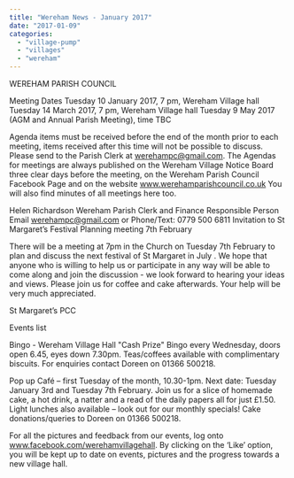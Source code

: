 ```yaml
---
title: "Wereham News - January 2017"
date: "2017-01-09"
categories: 
  - "village-pump"
  - "villages"
  - "wereham"
---
```


WEREHAM PARISH COUNCIL

Meeting Dates Tuesday 10 January 2017, 7 pm, Wereham Village hall Tuesday 14 March 2017, 7 pm, Wereham Village hall Tuesday 9 May 2017 (AGM and Annual Parish Meeting), time TBC

Agenda items must be received before the end of the month prior to each meeting, items received after this time will not be possible to discuss. Please send to the Parish Clerk at werehampc@gmail.com. The Agendas for meetings are always published on the Wereham Village Notice Board three clear days before the meeting, on the Wereham Parish Council Facebook Page and on the website www.werehamparishcouncil.co.uk You will also find minutes of all meetings here too.

Helen Richardson Wereham Parish Clerk and Finance Responsible Person Email werehampc@gmail.com or Phone/Text: 0779 500 6811 Invitation to St Margaret’s Festival Planning meeting 7th February

There will be a meeting at 7pm in the Church on Tuesday 7th February to plan and discuss the next festival of St Margaret in July . We hope that anyone who is willing to help us or participate in any way will be able to come along and join the discussion - we look forward to hearing your ideas and views. Please join us for coffee and cake afterwards. Your help will be very much appreciated.

St Margaret’s PCC

Events list

Bingo - Wereham Village Hall "Cash Prize" Bingo every Wednesday, doors open 6.45, eyes down 7.30pm. Teas/coffees available with complimentary biscuits. For enquiries contact Doreen on 01366 500218.

Pop up Café – first Tuesday of the month, 10.30-1pm. Next date: Tuesday January 3rd and Tuesday 7th February. Join us for a slice of homemade cake, a hot drink, a natter and a read of the daily papers all for just £1.50. Light lunches also available – look out for our monthly specials! Cake donations/queries to Doreen on 01366 500218.

For all the pictures and feedback from our events, log onto www.facebook.com/werehamvillagehall. By clicking on the ‘Like’ option, you will be kept up to date on events, pictures and the progress towards a new village hall.
